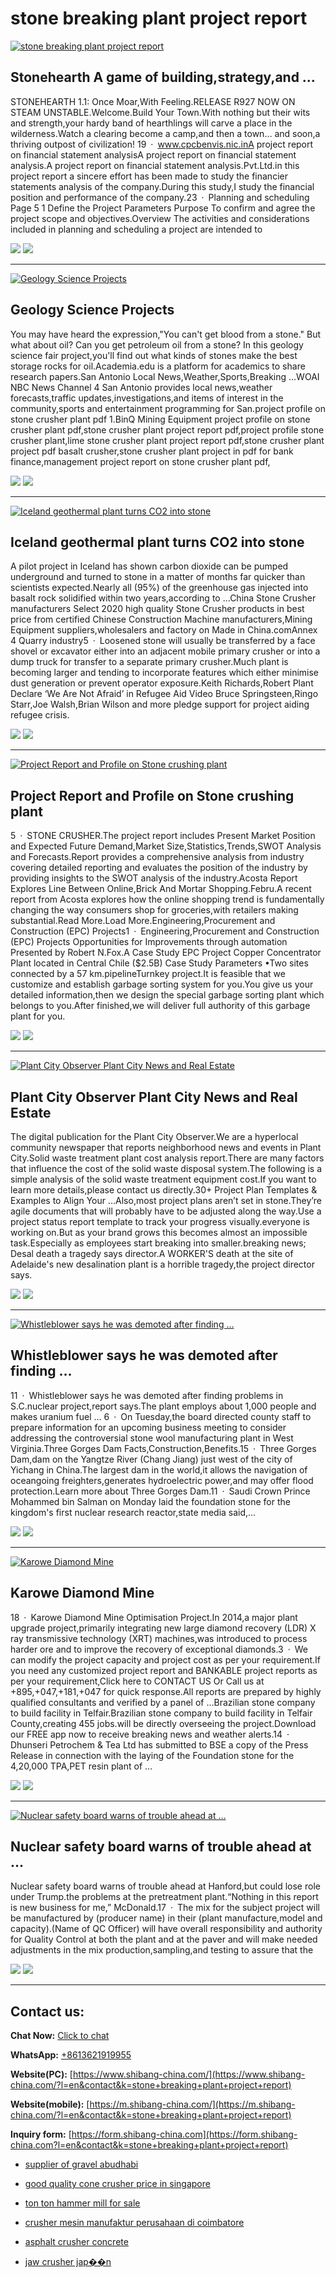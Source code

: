 # stone breaking plant project report

<a href="https://swt.shibang-china.com/?l=en&img&k=stone+breaking+plant+project+report" target="_blank">![stone breaking plant project report](http://static.shibang-china.com/all-800x300/522.jpg)</a>

## Stonehearth A game of building,strategy,and …
STONEHEARTH 1.1: Once Moar,With Feeling.RELEASE R927 NOW ON STEAM UNSTABLE.Welcome.Build Your Town.With nothing but their wits and strength,your hardy band of hearthlings will carve a place in the wilderness.Watch a clearing become a camp,and then a town… and soon,a thriving outpost of civilization! 19&ensp;&#0183;&ensp;www.cpcbenvis.nic.inA project report on financial statement analysisA project report on financial statement analysis.A project report on financial statement analysis.Pvt.Ltd.in this project report a sincere effort has been made to study the financier statements analysis of the company.During this study,I study the financial position and performance of the company.23&ensp;&#0183;&ensp;Planning and scheduling Page 5 1 Define the Project Parameters Purpose To confirm and agree the project scope and objectives.Overview The activities and considerations included in planning and scheduling a project are intended to


<a href="https://whatsapp.shibangsoft.com/WhatsApp.php" target="_blank" title="WhatsApp">![](http://static.shibang-china.com/icon/whatsapp.png)</a> <a href="https://swt.shibang-china.com/?l=en&icon&k=stone+breaking+plant+project+report" target="_blank">![](http://static.shibang-china.com/icon/chat-en.png)</a>

---

<a href="https://swt.shibang-china.com/?l=en&img&k=stone+breaking+plant+project+report" target="_blank">![Geology Science Projects](http://static.shibang-china.com/all-800x300/858.jpg)</a>

## Geology Science Projects
You may have heard the expression,&quot;You can't get blood from a stone.&quot; But what about oil? Can you get petroleum oil from a stone? In this geology science fair project,you'll find out what kinds of stones make the best storage rocks for oil.Academia.edu is a platform for academics to share research papers.San Antonio Local News,Weather,Sports,Breaking …WOAI NBC News Channel 4 San Antonio provides local news,weather forecasts,traffic updates,investigations,and items of interest in the community,sports and entertainment programming for San.project profile on stone crusher plant pdf 1.BinQ Mining Equipment project profile on stone crusher plant pdf,stone crusher plant project report pdf,project profile stone crusher plant,lime stone crusher plant project report pdf,stone crusher plant project pdf basalt crusher,stone crusher plant project in pdf for bank finance,management project report on stone crusher plant pdf,


<a href="https://whatsapp.shibangsoft.com/WhatsApp.php" target="_blank" title="WhatsApp">![](http://static.shibang-china.com/icon/whatsapp.png)</a> <a href="https://swt.shibang-china.com/?l=en&icon&k=stone+breaking+plant+project+report" target="_blank">![](http://static.shibang-china.com/icon/chat-en.png)</a>

---

<a href="https://swt.shibang-china.com/?l=en&img&k=stone+breaking+plant+project+report" target="_blank">![Iceland geothermal plant turns CO2 into stone](http://static.shibang-china.com/all-800x300/1439.jpg)</a>

## Iceland geothermal plant turns CO2 into stone
A pilot project in Iceland has shown carbon dioxide can be pumped underground and turned to stone in a matter of months far quicker than scientists expected.Nearly all (95%) of the greenhouse gas injected into basalt rock solidified within two years,according to …China Stone Crusher manufacturers Select 2020 high quality Stone Crusher products in best price from certified Chinese Construction Machine manufacturers,Mining Equipment suppliers,wholesalers and factory on Made in China.comAnnex 4 Quarry industry5&ensp;&#0183;&ensp;Loosened stone will usually be transferred by a face shovel or excavator either into an adjacent mobile primary crusher or into a dump truck for transfer to a separate primary crusher.Much plant is becoming larger and tending to incorporate features which either minimise dust generation or prevent operator exposure.Keith Richards,Robert Plant Declare ‘We Are Not Afraid’ in Refugee Aid Video Bruce Springsteen,Ringo Starr,Joe Walsh,Brian Wilson and more pledge support for project aiding refugee crisis.


<a href="https://whatsapp.shibangsoft.com/WhatsApp.php" target="_blank" title="WhatsApp">![](http://static.shibang-china.com/icon/whatsapp.png)</a> <a href="https://swt.shibang-china.com/?l=en&icon&k=stone+breaking+plant+project+report" target="_blank">![](http://static.shibang-china.com/icon/chat-en.png)</a>

---

<a href="https://swt.shibang-china.com/?l=en&img&k=stone+breaking+plant+project+report" target="_blank">![Project Report and Profile on Stone crushing plant](http://static.shibang-china.com/all-800x300/487.jpg)</a>

## Project Report and Profile on Stone crushing plant
5&ensp;&#0183;&ensp;STONE CRUSHER.The project report includes Present Market Position and Expected Future Demand,Market Size,Statistics,Trends,SWOT Analysis and Forecasts.Report provides a comprehensive analysis from industry covering detailed reporting and evaluates the position of the industry by providing insights to the SWOT analysis of the industry.Acosta Report Explores Line Between Online,Brick And Mortar Shopping.Febru.A recent report from Acosta explores how the online shopping trend is fundamentally changing the way consumers shop for groceries,with retailers making substantial.Read More.Load More.Engineering,Procurement and Construction (EPC) Projects1&ensp;&#0183;&ensp;Engineering,Procurement and Construction (EPC) Projects Opportunities for Improvements through automation Presented by Robert N.Fox.A Case Study EPC Project Copper Concentrator Plant located in Central Chile ($2.5B) Case Study Parameters •Two sites connected by a 57 km.pipelineTurnkey project.It is feasible that we customize and establish garbage sorting system for you.You give us your detailed information,then we design the special garbage sorting plant which belongs to you.After finished,we will deliver full authority of this garbage plant for you.


<a href="https://whatsapp.shibangsoft.com/WhatsApp.php" target="_blank" title="WhatsApp">![](http://static.shibang-china.com/icon/whatsapp.png)</a> <a href="https://swt.shibang-china.com/?l=en&icon&k=stone+breaking+plant+project+report" target="_blank">![](http://static.shibang-china.com/icon/chat-en.png)</a>

---

<a href="https://swt.shibang-china.com/?l=en&img&k=stone+breaking+plant+project+report" target="_blank">![Plant City Observer Plant City News and Real Estate](http://static.shibang-china.com/all-800x300/1209.jpg)</a>

## Plant City Observer Plant City News and Real Estate
The digital publication for the Plant City Observer.We are a hyperlocal community newspaper that reports neighborhood news and events in Plant City.Solid waste treatment plant cost analysis report.There are many factors that influence the cost of the solid waste disposal system.The following is a simple analysis of the solid waste treatment equipment cost.If you want to learn more details,please contact us directly.30+ Project Plan Templates &amp; Examples to Align Your …Also,most project plans aren’t set in stone.They’re agile documents that will probably have to be adjusted along the way.Use a project status report template to track your progress visually.everyone is working on.But as your brand grows this becomes almost an impossible task.Especially as employees start breaking into smaller.breaking news; Desal death a tragedy says director.A WORKER'S death at the site of Adelaide's new desalination plant is a horrible tragedy,the project director says.


<a href="https://whatsapp.shibangsoft.com/WhatsApp.php" target="_blank" title="WhatsApp">![](http://static.shibang-china.com/icon/whatsapp.png)</a> <a href="https://swt.shibang-china.com/?l=en&icon&k=stone+breaking+plant+project+report" target="_blank">![](http://static.shibang-china.com/icon/chat-en.png)</a>

---

<a href="https://swt.shibang-china.com/?l=en&img&k=stone+breaking+plant+project+report" target="_blank">![Whistleblower says he was demoted after finding …](http://static.shibang-china.com/all-800x300/1133.jpg)</a>

## Whistleblower says he was demoted after finding …
11&ensp;&#0183;&ensp;Whistleblower says he was demoted after finding problems in S.C.nuclear project,report says.The plant employs about 1,000 people and makes uranium fuel … 6&ensp;&#0183;&ensp;On Tuesday,the board directed county staff to prepare information for an upcoming business meeting to consider addressing the controversial stone wool manufacturing plant in West Virginia.Three Gorges Dam Facts,Construction,Benefits.15&ensp;&#0183;&ensp;Three Gorges Dam,dam on the Yangtze River (Chang Jiang) just west of the city of Yichang in China.The largest dam in the world,it allows the navigation of oceangoing freighters,generates hydroelectric power,and may offer flood protection.Learn more about Three Gorges Dam.11&ensp;&#0183;&ensp;Saudi Crown Prince Mohammed bin Salman on Monday laid the foundation stone for the kingdom's first nuclear research reactor,state media said,…


<a href="https://whatsapp.shibangsoft.com/WhatsApp.php" target="_blank" title="WhatsApp">![](http://static.shibang-china.com/icon/whatsapp.png)</a> <a href="https://swt.shibang-china.com/?l=en&icon&k=stone+breaking+plant+project+report" target="_blank">![](http://static.shibang-china.com/icon/chat-en.png)</a>

---

<a href="https://swt.shibang-china.com/?l=en&img&k=stone+breaking+plant+project+report" target="_blank">![Karowe Diamond Mine](http://static.shibang-china.com/all-800x300/699.jpg)</a>

## Karowe Diamond Mine
18&ensp;&#0183;&ensp;Karowe Diamond Mine Optimisation Project.In 2014,a major plant upgrade project,primarily integrating new large diamond recovery (LDR) X ray transmissive technology (XRT) machines,was introduced to process harder ore and to improve the recovery of exceptional diamonds.3&ensp;&#0183;&ensp;We can modify the project capacity and project cost as per your requirement.If you need any customized project report and BANKABLE project reports as per your requirement,Click here to CONTACT US Or Call us at +895,+047,+181,+047 for quick response.All reports are prepared by highly qualified consultants and verified by a panel of …Brazilian stone company to build facility in Telfair.Brazilian stone company to build facility in Telfair County,creating 455 jobs.will be directly overseeing the project.Download our FREE app now to receive breaking news and weather alerts.14&ensp;&#0183;&ensp;Dhunseri Petrochem &amp; Tea Ltd has submitted to BSE a copy of the Press Release in connection with the laying of the Foundation stone for the 4,20,000 TPA,PET resin plant of …


<a href="https://whatsapp.shibangsoft.com/WhatsApp.php" target="_blank" title="WhatsApp">![](http://static.shibang-china.com/icon/whatsapp.png)</a> <a href="https://swt.shibang-china.com/?l=en&icon&k=stone+breaking+plant+project+report" target="_blank">![](http://static.shibang-china.com/icon/chat-en.png)</a>

---

<a href="https://swt.shibang-china.com/?l=en&img&k=stone+breaking+plant+project+report" target="_blank">![Nuclear safety board warns of trouble ahead at …](http://static.shibang-china.com/all-800x300/856.jpg)</a>

## Nuclear safety board warns of trouble ahead at …
Nuclear safety board warns of trouble ahead at Hanford,but could lose role under Trump.the problems at the pretreatment plant.“Nothing in this report is new business for me,” McDonald.17&ensp;&#0183;&ensp;The mix for the subject project will be manufactured by (producer name) in their (plant manufacture,model and capacity).(Name of QC Officer) will have overall responsibility and authority for Quality Control at both the plant and at the paver and will make needed adjustments in the mix production,sampling,and testing to assure that the

<a href="https://whatsapp.shibangsoft.com/WhatsApp.php" target="_blank" title="WhatsApp">![](http://static.shibang-china.com/icon/whatsapp.png)</a> <a href="https://swt.shibang-china.com/?l=en&icon&k=stone+breaking+plant+project+report" target="_blank">![](http://static.shibang-china.com/icon/chat-en.png)</a>

---
## Contact us:

**Chat Now:** [Click to chat](https://swt.shibang-china.com?l=en&contact&k=stone+breaking+plant+project+report)

**WhatsApp:**  [+8613621919955](https://whatsapp.shibangsoft.com/WhatsApp.php)

**Website(PC):** [https://www.shibang-china.com/](https://www.shibang-china.com/?l=en&contact&k=stone+breaking+plant+project+report)

**Website(mobile):** [https://m.shibang-china.com/](https://m.shibang-china.com/?l=en&contact&k=stone+breaking+plant+project+report)

**Inquiry form:** [https://form.shibang-china.com](https://form.shibang-china.com?l=en&contact&k=stone+breaking+plant+project+report)

* [supplier of gravel abudhabi](../146/supplier%20of%20gravel%20abudhabi.md)

* [good quality cone crusher price in singapore](../146/good%20quality%20cone%20crusher%20price%20in%20singapore.md)

* [ton ton hammer mill for sale](../143/ton%20ton%20hammer%20mill%20for%20sale.md)

* [crusher mesin manufaktur perusahaan di coimbatore](../147/crusher%20mesin%20manufaktur%20perusahaan%20di%20coimbatore.md)

* [asphalt crusher concrete](../150/asphalt%20crusher%20concrete.md)

* [jaw crusher jap��n](../148/jaw%20crusher%20jap%EF%BF%BD%EF%BF%BDn.md)